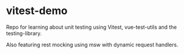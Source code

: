 # vitest-demo

Repo for learning about unit testing using Vitest, vue-test-utils and the testing-library.

Also featuring rest mocking using msw with dynamic request handlers.
